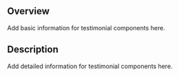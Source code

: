 ## Overview

Add basic information for testimonial components here.

## Description

Add detailed information for testimonial components here.
